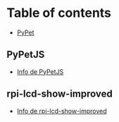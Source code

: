 # Table of contents

* [PyPet](README.md)

## PyPetJS

* [Info de PyPetJS](pypetjs/info-de-pypetjs.md)

## rpi-lcd-show-improved

* [Info de rpi-lcd-show-improved](rpi-lcd-show-improved/info-de-rpi-lcd-show-improved.md)

